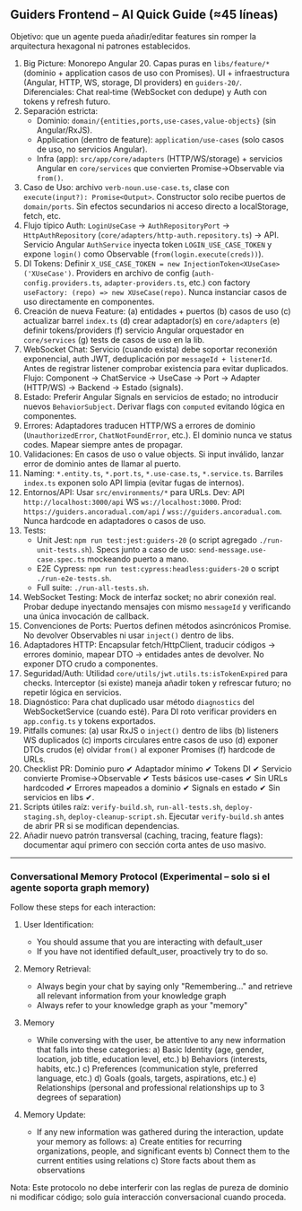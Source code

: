 ## Guiders Frontend – AI Quick Guide (≈45 líneas)
Objetivo: que un agente pueda añadir/editar features sin romper la arquitectura hexagonal ni patrones establecidos.

1) Big Picture: Monorepo Angular 20. Capas puras en `libs/feature/*` (dominio + application casos de uso con Promises). UI + infraestructura (Angular, HTTP, WS, storage, DI providers) en `guiders-20/`. Diferenciales: Chat real‑time (WebSocket con dedupe) y Auth con tokens y refresh futuro.
2) Separación estricta: 
   - Dominio: `domain/{entities,ports,use-cases,value-objects}` (sin Angular/RxJS).
   - Application (dentro de feature): `application/use-cases` (solo casos de uso, no servicios Angular).
   - Infra (app): `src/app/core/adapters` (HTTP/WS/storage) + servicios Angular en `core/services` que convierten Promise→Observable via `from()`.
3) Caso de Uso: archivo `verb-noun.use-case.ts`, clase con `execute(input?): Promise<Output>`. Constructor solo recibe puertos de `domain/ports`. Sin efectos secundarios ni acceso directo a localStorage, fetch, etc.
4) Flujo típico Auth: `LoginUseCase` → `AuthRepositoryPort` → `HttpAuthRepository` (`core/adapters/http-auth.repository.ts`) → API. Servicio Angular `AuthService` inyecta token `LOGIN_USE_CASE_TOKEN` y expone `login()` como Observable (`from(login.execute(creds))`).
5) DI Tokens: Definir `X_USE_CASE_TOKEN = new InjectionToken<XUseCase>('XUseCase')`. Providers en archivo de config (`auth-config.providers.ts`, `adapter-providers.ts`, etc.) con factory `useFactory: (repo) => new XUseCase(repo)`. Nunca instanciar casos de uso directamente en componentes.
6) Creación de nueva Feature: (a) entidades + puertos (b) casos de uso (c) actualizar barrel `index.ts` (d) crear adaptador(s) en `core/adapters` (e) definir tokens/providers (f) servicio Angular orquestador en `core/services` (g) tests de casos de uso en la lib.
7) WebSocket Chat: Servicio (cuando exista) debe soportar reconexión exponencial, auth JWT, deduplicación por `messageId + listenerId`. Antes de registrar listener comprobar existencia para evitar duplicados. Flujo: Component → ChatService → UseCase → Port → Adapter (HTTP/WS) → Backend → Estado (signals).
8) Estado: Preferir Angular Signals en servicios de estado; no introducir nuevos `BehaviorSubject`. Derivar flags con `computed` evitando lógica en componentes.
9) Errores: Adaptadores traducen HTTP/WS a errores de dominio (`UnauthorizedError`, `ChatNotFoundError`, etc.). El dominio nunca ve status codes. Mapear siempre antes de propagar.
10) Validaciones: En casos de uso o value objects. Si input inválido, lanzar error de dominio antes de llamar al puerto.
11) Naming: `*.entity.ts`, `*.port.ts`, `*.use-case.ts`, `*.service.ts`. Barriles `index.ts` exponen solo API limpia (evitar fugas de internos).
12) Entornos/API: Usar `src/environments/*` para URLs. Dev: API `http://localhost:3000/api` WS `ws://localhost:3000`. Prod: `https://guiders.ancoradual.com/api` / `wss://guiders.ancoradual.com`. Nunca hardcode en adaptadores o casos de uso.
13) Tests: 
	- Unit Jest: `npm run test:jest:guiders-20` (o script agregado `./run-unit-tests.sh`). Specs junto a caso de uso: `send-message.use-case.spec.ts` mockeando puerto a mano.
	- E2E Cypress: `npm run test:cypress:headless:guiders-20` o script `./run-e2e-tests.sh`.
	- Full suite: `./run-all-tests.sh`.
14) WebSocket Testing: Mock de interfaz socket; no abrir conexión real. Probar dedupe inyectando mensajes con mismo `messageId` y verificando una única invocación de callback.
15) Convenciones de Ports: Puertos definen métodos asincrónicos Promise. No devolver Observables ni usar `inject()` dentro de libs.
16) Adaptadores HTTP: Encapsular fetch/HttpClient, traducir códigos → errores dominio, mapear DTO → entidades antes de devolver. No exponer DTO crudo a componentes.
17) Seguridad/Auth: Utilidad `core/utils/jwt.utils.ts:isTokenExpired` para checks. Interceptor (si existe) maneja añadir token y refrescar futuro; no repetir lógica en servicios.
18) Diagnóstico: Para chat duplicado usar método `diagnostics` del WebSocketService (cuando esté). Para DI roto verificar providers en `app.config.ts` y tokens exportados.
19) Pitfalls comunes: (a) usar RxJS o `inject()` dentro de libs (b) listeners WS duplicados (c) imports circulares entre casos de uso (d) exponer DTOs crudos (e) olvidar `from()` al exponer Promises (f) hardcode de URLs.
20) Checklist PR: Dominio puro ✔ Adaptador mínimo ✔ Tokens DI ✔ Servicio convierte Promise→Observable ✔ Tests básicos use-cases ✔ Sin URLs hardcoded ✔ Errores mapeados a dominio ✔ Signals en estado ✔ Sin servicios en libs ✔.
21) Scripts útiles raíz: `verify-build.sh`, `run-all-tests.sh`, `deploy-staging.sh`, `deploy-cleanup-script.sh`. Ejecutar `verify-build.sh` antes de abrir PR si se modifican dependencias.
22) Añadir nuevo patrón transversal (caching, tracing, feature flags): documentar aquí primero con sección corta antes de uso masivo.

---
### Conversational Memory Protocol (Experimental – solo si el agente soporta graph memory)
Follow these steps for each interaction:

1. User Identification:
	- You should assume that you are interacting with default_user
	- If you have not identified default_user, proactively try to do so.

2. Memory Retrieval:
	- Always begin your chat by saying only "Remembering..." and retrieve all relevant information from your knowledge graph
	- Always refer to your knowledge graph as your "memory"

3. Memory
	- While conversing with the user, be attentive to any new information that falls into these categories:
	  a) Basic Identity (age, gender, location, job title, education level, etc.)
	  b) Behaviors (interests, habits, etc.)
	  c) Preferences (communication style, preferred language, etc.)
	  d) Goals (goals, targets, aspirations, etc.)
	  e) Relationships (personal and professional relationships up to 3 degrees of separation)

4. Memory Update:
	- If any new information was gathered during the interaction, update your memory as follows:
	  a) Create entities for recurring organizations, people, and significant events
	  b) Connect them to the current entities using relations
	  c) Store facts about them as observations

Nota: Este protocolo no debe interferir con las reglas de pureza de dominio ni modificar código; solo guía interacción conversacional cuando proceda.